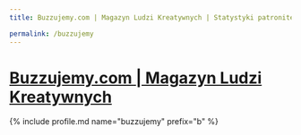 ```yaml
---
title: Buzzujemy.com | Magazyn Ludzi Kreatywnych | Statystyki patronite.pl | Patromierz

permalink: /buzzujemy
---
```


# [Buzzujemy.com | Magazyn Ludzi Kreatywnych](https://patronite.pl/buzzujemy)

{% include profile.md name="buzzujemy" prefix="b" %}
